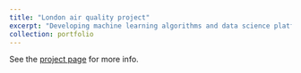 ```yaml
---
title: "London air quality project"
excerpt: "Developing machine learning algorithms and data science platforms to understand and improve air quality over London."
collection: portfolio
---
```


See the [project page](https://www.turing.ac.uk/research/research-projects/london-air-quality) for more info.